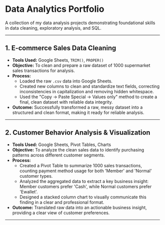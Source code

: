 # Data Analytics Portfolio

A collection of my data analysis projects demonstrating foundational skills in data cleaning, exploratory analysis, and SQL.

---

## 1. E-commerce Sales Data Cleaning

* **Tools Used:** Google Sheets, `TRIM()`, `PROPER()`
* **Objective:** To clean and prepare a raw dataset of 1000 supermarket sales transactions for analysis.
* **Process:**
    * Loaded the raw `.csv` data into Google Sheets.
    * Created new columns to clean and standardize text fields, correcting inconsistencies in capitalization and removing hidden whitespace.
    * Used the "Copy -> Paste Special -> Values only" method to create a final, clean dataset with reliable data integrity.
* **Outcome:** Successfully transformed a raw, messy dataset into a structured and clean format, making it ready for reliable analysis.

---
## 2. Customer Behavior Analysis & Visualization

* **Tools Used:** Google Sheets, Pivot Tables, Charts
* **Objective:** To analyze the clean sales data to identify purchasing patterns across different customer segments.
* **Process:**
    * Created a Pivot Table to summarize 1000 sales transactions, counting payment method usage for both 'Member' and 'Normal' customer types.
    * Analyzed the aggregated data to extract a key business insight: Member customers prefer 'Cash', while Normal customers prefer 'Ewallet'.
    * Designed a stacked column chart to visually communicate this finding in a clear and professional format.
* **Outcome:** Translated raw data into an actionable business insight, providing a clear view of customer preferences.

---
